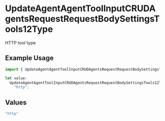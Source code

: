 # UpdateAgentAgentToolInputCRUDAgentsRequestRequestBodySettingsTools12Type

HTTP tool type

## Example Usage

```typescript
import { UpdateAgentAgentToolInputCRUDAgentsRequestRequestBodySettingsTools12Type } from "@orq-ai/node/models/operations";

let value:
  UpdateAgentAgentToolInputCRUDAgentsRequestRequestBodySettingsTools12Type =
    "http";
```

## Values

```typescript
"http"
```
